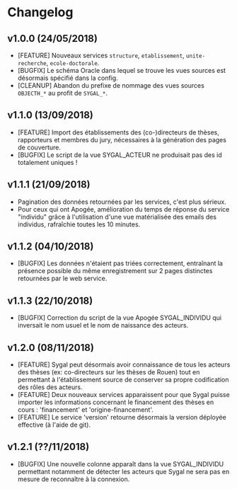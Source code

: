 # Changelog

## v1.0.0 (24/05/2018)

- [FEATURE] Nouveaux services `structure`, `etablissement`, `unite-recherche`, `ecole-doctorale`.
- [BUGFIX]  Le schéma Oracle dans lequel se trouve les vues sources est désormais spécifié dans la config.
- [CLEANUP] Abandon du prefixe de nommage des vues sources `OBJECTH_*` au profit de `SYGAL_*`. 

## v1.1.0 (13/09/2018)

- [FEATURE] Import des établissements des (co-)directeurs de thèses, rapporteurs et membres du jury, 
nécessaires à la génération des pages de couverture.
- [BUGFIX] Le script de la vue SYGAL_ACTEUR ne produisait pas des id totalement uniques !

## v1.1.1 (21/09/2018)

- Pagination des données retournées par les services, c'est plus sérieux.
- Pour ceux qui ont Apogée, amélioration du temps de réponse du service "individu" 
grâce à l'utilisation d'une vue matérialisée des emails des individus, rafraîchie toutes les 10 minutes.

## v1.1.2 (04/10/2018)

- [BUGFIX] Les données n'étaient pas triées correctement, entraînant la présence possible du même enregistrement
sur 2 pages distinctes retournées par le web service.

## v1.1.3 (22/10/2018)

- [BUGFIX] Correction du script de la vue Apogée SYGAL_INDIVIDU qui inversait le nom usuel et le nom de naissance 
des acteurs.

## v1.2.0 (08/11/2018)

- [FEATURE] Sygal peut désormais avoir connaissance de tous les acteurs des thèses (ex: co-directeurs sur les thèses de Rouen) 
            tout en permettant à l'établissement source de conserver sa propre codification des rôles des acteurs.
- [FEATURE] Deux nouveaux services apparaissent pour que Sygal puisse importer les informations concernant le financement 
            des thèses en cours : 'financement' et 'origine-financement'. 
- [FEATURE] Le service 'version' retourne désormais la version déployée effective (à l'aide de git).

## v1.2.1 (??/11/2018)

- [BUGFIX] Une nouvelle colonne apparaît dans la vue SYGAL_INDIVIDU permettant notamment de détecter les acteurs que 
           Sygal ne sera pas en mesure de reconnaître à la connexion.
